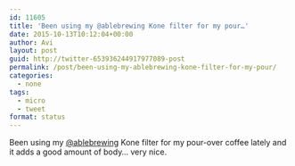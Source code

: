 ```yaml
---
id: 11605
title: 'Been using my @ablebrewing Kone filter for my pour…'
date: 2015-10-13T10:12:04+00:00
author: Avi
layout: post
guid: http://twitter-653936244917977089-post
permalink: /post/been-using-my-ablebrewing-kone-filter-for-my-pour/
categories:
  - none
tags:
  - micro
  - tweet
format: status
---
```

Been using my [@ablebrewing](http://twitter.com/ablebrewing) Kone filter for my pour-over coffee lately and it adds a good amount of body… very nice.